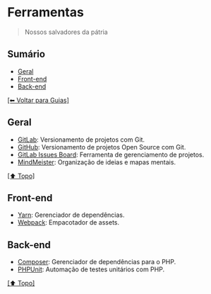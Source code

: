 # Ferramentas

> Nossos salvadores da pátria

## Sumário

- [Geral](#geral)
- [Front-end](#front-end)
- [Back-end](#back-end)

[[⬅ Voltar para Guias]](../README.md)

## Geral

- [GitLab](bitbucket.com): Versionamento de projetos com Git.
- [GitHub](https://github.com): Versionamento de projetos Open Source com Git.
- [GitLab Issues Board](https://gitlab.com/): Ferramenta de gerenciamento de projetos.
- [MindMeister](https://mindmeister.com): Organização de ideias e mapas mentais.

[[⬆ Topo]](#sum%C3%A1rio)

## Front-end

- [Yarn](https://yarnpkg.com): Gerenciador de dependências.
- [Webpack](https://webpack.js.org): Empacotador de assets.

## Back-end

- [Composer](https://getcomposer.org): Gerenciador de dependências para o PHP.
- [PHPUnit](https://phpunit.de): Automação de testes unitários com PHP.

[[⬆ Topo]](#sum%C3%A1rio)
